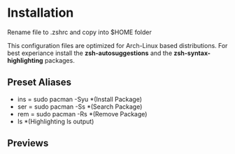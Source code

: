 # Installation


Rename file to .zshrc and copy into $HOME folder

This configuration files are optimized for Arch-Linux based distributions.
For best experiance install the **zsh-autosuggestions** and the **zsh-syntax-highlighting** packages.

## Preset Aliases

* ins = sudo pacman -Syu    *(Install Package)
* ser = sudo pacman -Ss     *(Search Package)
* rem = sudo pacman -Rs     *(Remove Package)
* ls                        *(Highlighting ls output)

## Previews
